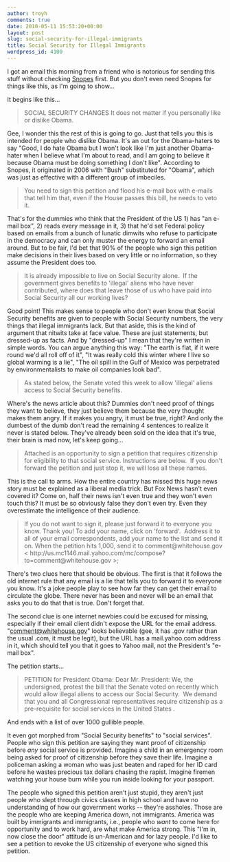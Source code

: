 ```yaml
---
author: troyh
comments: true
date: 2010-05-11 15:53:20+00:00
layout: post
slug: social-security-for-illegal-immigrants
title: Social Security for Illegal Immigrants
wordpress_id: 4100
---
```


I got an email this morning from a friend who is notorious for sending this stuff without checking [Snopes](http://www.snopes.com/politics/immigration/petition.asp) first. But you don't even need Snopes for things like this, as I'm going to show...

<!-- more -->
It begins like this...



<blockquote>SOCIAL SECURITY CHANGES
It does not matter if you personally like or dislike Obama.</blockquote>



Gee, I wonder this the rest of this is going to go. Just that tells you this is intended for people who dislike Obama. It's an out for the Obama-haters to say "Good, I do hate Obama but I won't look like I'm just another Obama-hater when I believe what I'm about to read, and I am going to believe it because Obama must be doing something I don't like". According to Snopes, it originated in 2006 with "Bush" substituted for "Obama", which was just as effective with a different group of imbeciles.



<blockquote>You need to sign this petition and flood his e-mail box with e-mails that tell him that, even if the House passes this bill, he needs to veto it.
</blockquote>



That's for the dummies who think that the President of the US 1) has "an e-mail box",  2) reads every message in it, 3) that he'd set Federal policy based on emails from a bunch of lunatic dimwits who refuse to participate in the democracy and can only muster the energy to forward an email around. But to be fair, I'd bet that 90% of the people who sign this petition make decisions in their lives based on very little or no information, so they assume the President does too.



<blockquote>It is already impossible to live on Social Security alone.  If the government gives benefits to 'illegal' aliens who have never contributed, where does that leave those of us who have paid into Social Security all our working lives?</blockquote>



Good point! This makes sense to people who don't even know that Social Security benefits are given to people with Social Security numbers, the very things that illegal immigrants lack. But that aside, this is the kind of argument  that nitwits take at face value. These are just statements, but dressed-up as facts. And by "dressed-up" I mean that they're written in simple words. You can argue anything this way: "The earth is flat, if it were round we'd all roll off of it", "It was really cold this winter where I live so global warming is a lie", "The oil spill in the Gulf of Mexico was perpetrated by environmentalists to make oil companies look bad".



<blockquote>As stated below, the Senate voted this week to allow 'illegal' aliens access to Social Security benefits.
</blockquote>



Where's the news article about this? Dummies don't need proof of things they want to believe, they just believe them because the very thought makes them angry. If it makes you angry, it must be true, right? And only the dumbest of the dumb don't read the remaining 4 sentences to realize it never is stated below. They've already been sold on the idea that it's true, their brain is mad now, let's keep going...



<blockquote>Attached is an opportunity to sign a petition that requires citizenship for eligibility to that social service.
Instructions are below.  If you don't forward the petition and just stop it, we will lose all these names.
</blockquote>



This is the call to arms. How the entire country has missed this huge news story must be explained as a liberal media trick. But Fox News hasn't even covered it? Come on, half their news isn't even true and they won't even touch this? It must be so obviously false they don't even try. Even they overestimate the intelligence of their audience.



<blockquote>
If you do not want to sign it, please just forward it to everyone you know.
Thank you!
To add your name, click on 'forward'.  Address it to all of your email correspondents, add your name to the list and send it on.
When the petition hits 1,000, send it to comment@whitehouse.gov < http://us.mc1146.mail.yahoo.com/mc/compose?to=comment@whitehouse.gov >;
</blockquote>



There's two clues here that should be obvious. The first is that it follows the old internet rule that any email is a lie that tells you to forward it to everyone you know. It's a joke people play to see how far they can get their email to circulate the globe. There never has been and never will be an email that asks you to do that that is true. Don't forget that.

The second clue is one internet newbies could be excused for missing, especially if their email client didn't expose the URL for the email address. "comment@whitehouse.gov" looks believable (gee, it has .gov rather than the usual .com, it must be legit), but the URL has a mail.yahoo.com address in it, which should tell you that it goes to Yahoo mail, not the President's "e-mail box".

The petition starts...



<blockquote>PETITION for President Obama:
Dear Mr. President:
We, the undersigned, protest the bill that the Senate voted on recently which would allow illegal aliens to access our Social Security.  We demand that you and all Congressional representatives require citizenship as a pre-requisite for social services in the United States .</blockquote>



And ends with a list of over 1000 gullible people.

It even got morphed from "Social Security benefits" to "social services". People who sign this petition are saying they want proof of citizenship before _any_ social service is provided. Imagine a child in an emergency room being asked for proof of citizenship before they save their life. Imagine a policeman asking a woman who was just beaten and raped for her ID card before he wastes precious tax dollars chasing the rapist. Imagine firemen watching your house burn while you run inside looking for  your passport.

The people who signed this petition aren't just stupid, they aren't just people who slept through civics classes in high school and have no understanding of how our government works -- they're assholes. Those are the people who are keeping America down, not immigrants. America was built by immigrants and immigrants, i.e., people who _want_ to come here for opportunity and to work hard, are what make America strong. This "I'm in, now close the door" attitude is un-American and for lazy people. I'd like to see a petition to revoke the US citizenship of everyone who signed this petition.
